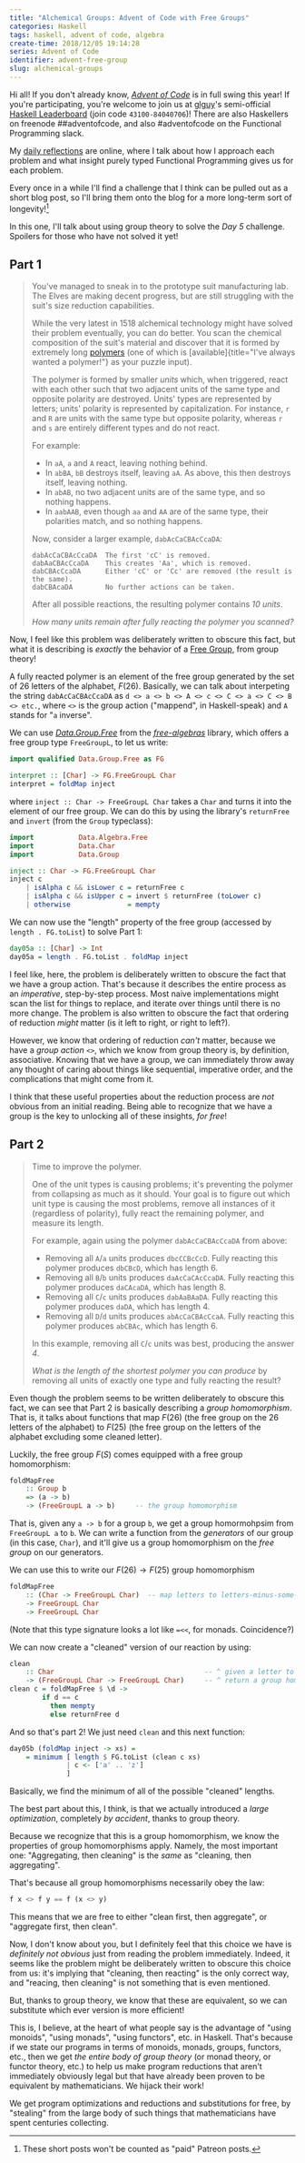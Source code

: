 ```yaml
---
title: "Alchemical Groups: Advent of Code with Free Groups"
categories: Haskell
tags: haskell, advent of code, algebra
create-time: 2018/12/05 19:14:28
series: Advent of Code
identifier: advent-free-group
slug: alchemical-groups
---
```


Hi all!  If you don't already know, *[Advent of Code][aoc2018]* is in full
swing this year!  If you're participating, you're welcome to join us at
[glguy][]'s semi-official [Haskell Leaderboard][lb] (join code
`43100-84040706`)!  There are also Haskellers on freenode ##adventofcode, and
also #adventofcode on the Functional Programming slack.

[glguy]: https://twitter.com/glguy
[lb]: https://adventofcode.com/2017/leaderboard/private
[aoc2018]: https://adventofcode.com/2018

My [daily reflections][reflections] are online, where I talk about how I
approach each problem and what insight purely typed Functional Programming
gives us for each problem.

[reflections]: https://github.com/mstksg/advent-of-code-2018/blob/master/reflections.md

Every once in a while I'll find a challenge that I think can be pulled out as a
short blog post, so I'll bring them onto the blog for a more long-term sort of
longevity![^patreon]

[^patreon]: These short posts won't be counted as "paid" Patreon posts.

In this one, I'll talk about using group theory to solve the *Day 5* challenge.
Spoilers for those who have not solved it yet!

Part 1
------

> You've managed to sneak in to the prototype suit manufacturing lab. The
> Elves are making decent progress, but are still struggling with the
> suit's size reduction capabilities.
> 
> While the very latest in 1518 alchemical technology might have solved
> their problem eventually, you can do better. You scan the chemical
> composition of the suit's material and discover that it is formed by
> extremely long [polymers](https://en.wikipedia.org/wiki/Polymer) (one of
> which is [available]{title="I've always wanted a polymer!"} as your
> puzzle input).
> 
> The polymer is formed by smaller *units* which, when triggered, react
> with each other such that two adjacent units of the same type and
> opposite polarity are destroyed. Units' types are represented by
> letters; units' polarity is represented by capitalization. For instance,
> `r` and `R` are units with the same type but opposite polarity, whereas
> `r` and `s` are entirely different types and do not react.
> 
> For example:
> 
> -   In `aA`, `a` and `A` react, leaving nothing behind.
> -   In `abBA`, `bB` destroys itself, leaving `aA`. As above, this then
>     destroys itself, leaving nothing.
> -   In `abAB`, no two adjacent units are of the same type, and so
>     nothing happens.
> -   In `aabAAB`, even though `aa` and `AA` are of the same type, their
>     polarities match, and so nothing happens.
> 
> Now, consider a larger example, `dabAcCaCBAcCcaDA`:
> 
>     dabAcCaCBAcCcaDA  The first 'cC' is removed.
>     dabAaCBAcCcaDA    This creates 'Aa', which is removed.
>     dabCBAcCcaDA      Either 'cC' or 'Cc' are removed (the result is the same).
>     dabCBAcaDA        No further actions can be taken.
> 
> After all possible reactions, the resulting polymer contains *10 units*.
> 
> *How many units remain after fully reacting the polymer you
> scanned?*

Now, I feel like this problem was deliberately written to obscure this fact,
but what it is describing is *exactly* the behavior of a [Free Group][], from
group theory!

[Free Group]: https://en.wikipedia.org/wiki/Free_group

A fully reacted polymer is an element of the free group generated by the set of
26 letters of the alphabet, $F(26)$.  Basically, we can talk about interpeting
the string `dabAcCaCBAcCcaDA` as `d <> a <> b <> A <> c <> C <> a <> C <> B <>
etc.`, where `<>` is the group action ("mappend", in Haskell-speak) and `A`
stands for "`a` inverse".

We can use *[Data.Group.Free][]* from the *[free-algebras][]* library, which
offers a free group type `FreeGroupL`, to let us write:

[free-algebras]: https://hackage.haskell.org/package/free-algebras
[Data.Group.Free]: https://hackage.haskell.org/package/free-algebras/docs/Data-Group-Free.html

```haskell
import qualified Data.Group.Free as FG

interpret :: [Char] -> FG.FreeGroupL Char
interpret = foldMap inject
```

where `inject :: Char -> FreeGroupL Char` takes a `Char` and turns it into the
element of our free group.  We can do this by using the library's `returnFree`
and `invert` (from the `Group` typeclass):

```haskell
import           Data.Algebra.Free
import           Data.Char
import           Data.Group

inject :: Char -> FG.FreeGroupL Char
inject c
    | isAlpha c && isLower c = returnFree c
    | isAlpha c && isUpper c = invert $ returnFree (toLower c)
    | otherwise              = mempty
```

We can now use the "length" property of the free group (accessed by `length .
FG.toList`) to solve Part 1:

```haskell
day05a :: [Char] -> Int
day05a = length . FG.toList . foldMap inject
```

I feel like, here, the problem is deliberately written to obscure the fact that
we have a group action.  That's because it describes the entire process as an
*imperative*, step-by-step process.  Most naive implementations might scan the
list for things to replace, and iterate over things until there is no more
change.  The problem is also written to obscure the fact that ordering of
reduction *might* matter (is it left to right, or right to left?).

However, we know that ordering of reduction *can't* matter, because we have a
*group action* `<>`, which we know from group theory is, by definition,
associative.  Knowing that we have a group, we can immediately throw away any
thought of caring about things like sequential, imperative order, and the
complications that might come from it.

I think that these useful properties about the reduction process are
*not* obvious from an initial reading.  Being able to recognize that we have a
group is the key to unlocking all of these insights, *for free*!

Part 2
------

> Time to improve the polymer.
> 
> One of the unit types is causing problems; it's preventing the polymer
> from collapsing as much as it should. Your goal is to figure out which
> unit type is causing the most problems, remove all instances of it
> (regardless of polarity), fully react the remaining polymer, and measure
> its length.
> 
> For example, again using the polymer `dabAcCaCBAcCcaDA` from above:
> 
> -   Removing all `A`/`a` units produces `dbcCCBcCcD`. Fully reacting
>     this polymer produces `dbCBcD`, which has length 6.
> -   Removing all `B`/`b` units produces `daAcCaCAcCcaDA`. Fully reacting
>     this polymer produces `daCAcaDA`, which has length 8.
> -   Removing all `C`/`c` units produces `dabAaBAaDA`. Fully reacting
>     this polymer produces `daDA`, which has length 4.
> -   Removing all `D`/`d` units produces `abAcCaCBAcCcaA`. Fully reacting
>     this polymer produces `abCBAc`, which has length 6.
> 
> In this example, removing all `C`/`c` units was best, producing the
> answer *4*.
> 
> *What is the length of the shortest polymer you can produce* by removing
> all units of exactly one type and fully reacting the result?

Even though the problem seems to be written deliberately to obscure this fact,
we can see that Part 2 is basically describing a *group homomorphism*.  That
is, it talks about functions that map $F(26)$ (the free group on the 26 letters
of the alphabet) to $F(25)$ (the free group on the letters of the alphabet
excluding some cleaned letter).

Luckily, the free group $F(S)$ comes equipped with a free group homomorphism:

```haskell
foldMapFree
    :: Group b
    => (a -> b)
    -> (FreeGroupL a -> b)     -- the group homomorphism
```

That is, given any `a -> b` for a group `b`, we get a group homormohpsim from
`FreeGroupL a` to `b`.  We can write a function from the *generators* of our
group (in this case, `Char`), and it'll give us a group homomorphism on the
*free group* on our generators.

We can use this to write our $F(26) \rightarrow F(25)$ group homomorphism

```haskell
foldMapFree
    :: (Char -> FreeGroupL Char)  -- map letters to letters-minus-some-letter
    -> FreeGroupL Char
    -> FreeGroupL Char
```

(Note that this type signature looks a lot like `=<<`, for monads.
Coincidence?)

We can now create a "cleaned" version of our reaction by using:

```haskell
clean
    :: Char                                     -- ^ given a letter to clean
    -> (FreeGroupL Char -> FreeGroupL Char)     -- ^ return a group homomorphism
clean c = foldMapFree $ \d ->
        if d == c
          then mempty
          else returnFree d
```

And so that's part 2! We just need `clean` and this next function:

```haskell
day05b (foldMap inject -> xs) =
    = minimum [ length $ FG.toList (clean c xs)
              | c <- ['a' .. 'z']
              ]
```

Basically, we find the minimum of all of the possible "cleaned" lengths.

The best part about this, I think, is that we actually introduced a *large
optimization*, completely *by accident*, thanks to group theory.

Because we recognize that this is a group homomorphism, we know the properties
of group homomorphisms apply.  Namely, the most important one: "Aggregating,
then cleaning" is the *same* as "cleaning, then aggregating".

That's because all group homomorphisms necessarily obey the law:

```haskell
f x <> f y == f (x <> y)
```

This means that we are free to either "clean first, then aggregate", or
"aggregate first, then clean".

Now, I don't know about you, but I definitely feel that this choice we have is
*definitely not obvious* just from reading the problem immediately.  Indeed, it
seems like the problem might be deliberately written to obscure this choice
from us: it's implying that "cleaning, then reacting" is the only correct way,
and "reacing, then cleaning" is not something that is even mentioned.

But, thanks to group theory, we know that these are equivalent, so we can
substitute which ever version is more efficient!

This is, I believe, at the heart of what people say is the advantage of "using
monoids", "using monads", "using functors", etc. in Haskell.  That's because if
we state our programs in terms of monoids, monads, groups, functors, etc., then
we get *the entire body of group theory* (or monad theory, or functor theory,
etc.) to help us make program reductions that aren't immediately obviously
legal but that have already been proven to be equivalent by mathematicians.  We
hijack their work!

We get program optimizations and reductions and substitutions for free, by
"stealing" from the large body of such things that mathematicians have spent
centuries collecting.
